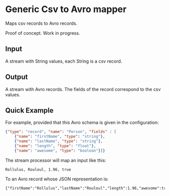 Generic Csv to Avro mapper
==========================

Maps csv records to Avro records.

Proof of concept.
Work in progress. 

Input
-----

A stream with String values, each String is a csv record.

Output
------

A stream with Avro records. The fields of the record correspond to the csv values.

Quick Example
-------------

For example, provided that this Avro schema is given in the configuration:

```json
{"type": "record", "name": "Person", "fields" : [
    {"name": "firstName", "type": "string"},
    {"name": "lastName", "type": "string"},
    {"name": "length", "type": "float"},
    {"name": "awesome", "type": "boolean"}]}
```

The stream processor will map an input like this:

    Rollulus, Rouloul, 1.96, true

To an Avro record whose JSON representation is:

    {"firstName":"Rollulus","lastName":"Rouloul","length":1.96,"awesome":true}

